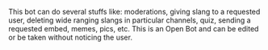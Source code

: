 This bot can do several stuffs like: moderations, giving slang to a requested user, deleting wide ranging slangs in particular channels, quiz, sending a requested embed, memes, pics, etc.
This is an Open Bot and can be edited or be taken without noticing the user.
